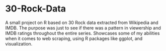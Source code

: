# 30-Rock-Data
A small project on R based on 30 Rock data extracted from Wikipedia and IMDB. The purpose was just to see if there was a pattern in viewership and IMDB ratings throughout the entire series. Showcases some of my abilities when it comes to web scraping, using R packages like ggplot, and visualization. 
